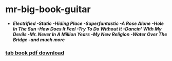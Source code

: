 # mr-big-book-guitar

+ ***Electrified -Static -Hiding Place -Superfantastic -A Rose Alone -Hole In The Sun -How Does It Feel -Try To Do Without It -Dancin' WIth My Devils -Mr. Never In A Million Years -My New Religion -Water Over The Bridge -and much more***

### [tab book pdf download](https://www.bing.com/images/search?view=detailV2&ccid=Mboy%2bJAm&id=41BB23B0BD59319EB8C0233DBA08C9B2DCC9FFCC&thid=OIP.Mboy-JAmPi_iQ8Age30d2AHaJ3&mediaurl=https%3a%2f%2fcdn3.virtualsheetmusic.com%2fimages%2ffirst_pages%2fHL-v%2fHL-471775First_BIG_1.png&cdnurl=https%3a%2f%2fth.bing.com%2fth%2fid%2fR.31ba32f890263e2fe243c0207b7d1dd8%3frik%3dzP%252fJ3LLJCLo9Iw%26pid%3dImgRaw%26r%3d0&exph=932&expw=700&q=mr+big+book+guitar+tab+pdf&simid=608008103848253402&FORM=IRPRST&ck=684211D9AEE9187F6E2FFF5D5F5AFEDC&selectedIndex=27&itb=0)
